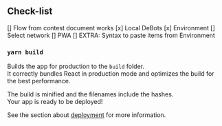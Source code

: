 ## Check-list  
[] Flow from contest document works
[x] Local DeBots
[x] Environment
[] Select network
[] PWA
[] EXTRA: Syntax to paste items from Environment

### `yarn build`

Builds the app for production to the `build` folder.\
It correctly bundles React in production mode and optimizes the build for the best performance.

The build is minified and the filenames include the hashes.\
Your app is ready to be deployed!

See the section about [deployment](https://facebook.github.io/create-react-app/docs/deployment) for more information.
